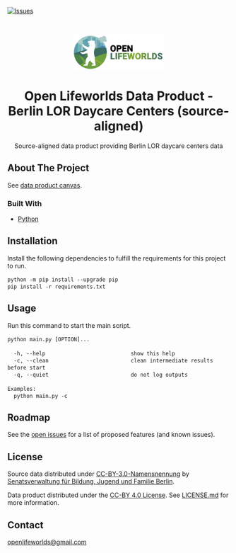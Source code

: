 [![Issues](https://img.shields.io/github/issues/open-lifeworlds/open-lifeworlds-data-product-berlin-lor-daycare-centers-source-aligned)](https://github.com/open-lifeworlds/open-lifeworlds-data-product-berlin-lor-daycare-centers-source-aligned/issues)

<br />
<p align="center">
  <a href="https://github.com/open-lifeworlds/open-lifeworlds-data-product-berlin-lor-daycare-centers-source-aligned">
    <img src="logo_with_text.png" alt="Logo" height="80">
  </a>

  <h1 align="center">Open Lifeworlds Data Product - Berlin LOR Daycare Centers (source-aligned)</h1>

  <p align="center">
    Source-aligned data product providing Berlin LOR daycare centers data</a>
  </p>
</p>

## About The Project

See [data product canvas](docs/data-product-canvas.md).

### Built With

* [Python](https://www.python.org/)

## Installation

Install the following dependencies to fulfill the requirements for this project to run.

```shell script
python -m pip install --upgrade pip
pip install -r requirements.txt
```

## Usage

Run this command to start the main script.

```shell script
python main.py [OPTION]...

  -h, --help                           show this help
  -c, --clean                          clean intermediate results before start
  -q, --quiet                          do not log outputs

Examples:
  python main.py -c
```

## Roadmap

See the [open issues](https://github.com/open-lifeworlds/open-lifeworlds-data-product-berlin-lor-daycare-centers-source-aligned/issues) for a list of proposed features (and
 known issues).

## License

Source data distributed under [CC-BY-3.0-Namensnennung](https://creativecommons.org/licenses/by/3.0/de/) by [Senatsverwaltung für Bildung, Jugend und Familie Berlin](https://www.berlin.de/sen/bildung/service/daten/).

Data product distributed under the [CC-BY 4.0 License](https://creativecommons.org/licenses/by/4.0/). See [LICENSE.md](./LICENSE.md) for more information.


## Contact

openlifeworlds@gmail.com
